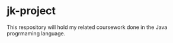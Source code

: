 # jk-project


This respository will hold my related coursework done in the Java progrmaming language.
